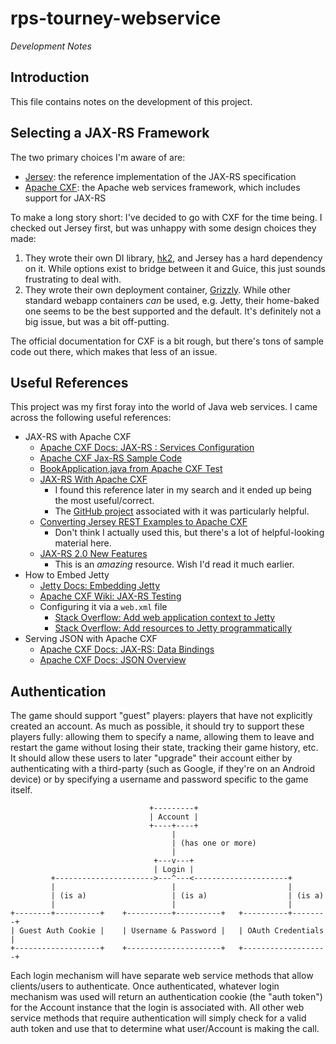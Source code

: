 rps-tourney-webservice
===========
*Development Notes*


## Introduction

This file contains notes on the development of this project.


## Selecting a JAX-RS Framework

The two primary choices I'm aware of are:

* [Jersey](https://jersey.java.net/index.html): the reference implementation of the JAX-RS specification
* [Apache CXF](http://cxf.apache.org/): the Apache web services framework, which includes support for JAX-RS

To make a long story short: I've decided to go with CXF for the time being. I checked out Jersey first, but was unhappy with some design choices they made:

1. They wrote their own DI library, [hk2](http://hk2.java.net/), and Jersey has a hard dependency on it. While options exist to bridge between it and Guice, this just sounds frustrating to deal with.
1. They wrote their own deployment container, [Grizzly](http://grizzly.java.net/). While other standard webapp containers *can* be used, e.g. Jetty, their home-baked one seems to be the best supported and the default. It's definitely not a big issue, but was a bit off-putting.

The official documentation for CXF is a bit rough, but there's tons of sample code out there, which makes that less of an issue.


## Useful References

This project was my first foray into the world of Java web services. I came across the following useful references:

* JAX-RS with Apache CXF
    * [Apache CXF Docs: JAX-RS : Services Configuration](http://cxf.apache.org/docs/jaxrs-services-configuration.html)
    * [Apache CXF Jax-RS Sample Code](http://svn.apache.org/viewvc/cxf/trunk/distribution/src/main/release/samples/jax_rs/basic/src/main/java/demo/jaxrs/server/)
    * [BookApplication.java from Apache CXF Test](http://svn.apache.org/repos/asf/cxf/trunk/systests/jaxrs/src/test/java/org/apache/cxf/systest/jaxrs/BookApplication.java)
    * [JAX-RS With Apache CXF](http://www.techiekernel.com/2012/12/jax-rs-with-apache-cxf.html)
        * I found this reference later in my search and it ended up being the most useful/correct.
        * The [GitHub project](https://github.com/karasatishkumar/JAXRS-CXF) associated with it was particularly helpful.
    * [ Converting Jersey REST Examples to Apache CXF](http://www.jroller.com/gmazza/entry/jersey_samples_on_cxf)
        * Don't think I actually used this, but there's a lot of helpful-looking material here.
    * [JAX-RS 2.0 New Features](http://www.slideshare.net/algermissen/jaxrs-20-new-features)
        * This is an *amazing* resource. Wish I'd read it much earlier.
* How to Embed Jetty
    * [Jetty Docs: Embedding Jetty](http://www.eclipse.org/jetty/documentation/current/embedding-jetty.html)
    * [Apache CXF Wiki: JAX-RS Testing](https://cwiki.apache.org/confluence/display/CXF20DOC/JAXRS+Testing)
    * Configuring it via a `web.xml` file
        * [Stack Overflow: Add web application context to Jetty](http://stackoverflow.com/questions/4390093/add-web-application-context-to-jetty)
        * [Stack Overflow: Add resources to Jetty programmatically](http://stackoverflow.com/questions/3718221/add-resources-to-jetty-programmatically)
* Serving JSON with Apache CXF
    * [Apache CXF Docs: JAX-RS: Data Bindings](http://cxf.apache.org/docs/jax-rs-data-bindings.html)
    * [Apache CXF Docs: JSON Overview](http://cxf.apache.org/docs/json-support.html)


## Authentication

The game should support "guest" players: players that have not explicitly created an account. As much as possible, it should try to support these players fully: allowing them to specify a name, allowing them to leave and restart the game without losing their state, tracking their game history, etc. It should allow these users to later "upgrade" their account either by authenticating with a third-party (such as Google, if they're on an Android device) or by specifying a username and password specific to the game itself.

                                   +---------+
                                   | Account |
                                   +----+----+
                                        |
                                        | (has one or more)
                                        |
                                    +---v---+
                                    | Login |
             +---------------------->---^---<---------------------+
             |                          |                         |
             | (is a)                   | (is a)                  | (is a)
             |                          |                         |
    +--------+----------+    +----------+----------+   +----------+--------+
    | Guest Auth Cookie |    | Username & Password |   | OAuth Credentials |
    +-------------------+    +---------------------+   +-------------------+

Each login mechanism will have separate web service methods that allow clients/users to authenticate. Once authenticated, whatever login mechanism was used will return an authentication cookie (the "auth token") for the Account instance that the login is associated with. All other web service methods that require authentication will simply check for a valid auth token and use that to determine what user/Account is making the call.
